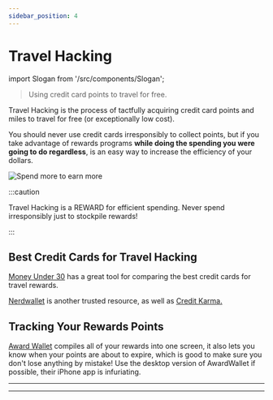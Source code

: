 ```yaml
---
sidebar_position: 4
---
```


# Travel Hacking

import Slogan from '/src/components/Slogan';

>Using credit card points to travel for free.

Travel Hacking is the process of tactfully acquiring credit card points and miles to travel for free (or exceptionally low cost). 

You should never use credit cards irresponsibly to collect points, but if you take advantage of rewards programs **while doing the spending you were going to do regardless**, is an easy way to increase the efficiency of your dollars.

![Spend more to earn more](/img/rewards.svg)

:::caution

Travel Hacking is a REWARD for efficient spending. Never spend irresponsibly just to stockpile rewards!

:::

## Best Credit Cards for Travel Hacking

[Money Under 30](https://www.moneyunder30.com/credit-card-results) has a great tool for comparing the best credit cards for travel rewards.

[Nerdwallet](https://www.nerdwallet.com/travel-miles-credit-cards) is another trusted resource, as well as [Credit Karma.](https://www.creditkarma.com/)

## Tracking Your Rewards Points

[Award Wallet](https://awardwallet.com/api/main) compiles all of your rewards into one screen, it also lets you know when your points are about to expire, which is good to make sure you don't lose anything by mistake! Use the desktop version of AwardWallet if possible, their iPhone app is infuriating.

---
<Slogan/>

---
